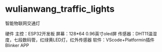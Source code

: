 # wulianwang_traffic_lights
智能物联网交通灯

硬件
主控：ESP32开发板
屏幕：128*64 0.96英寸oled屏
传感器：DHT11温湿度，七段数码管，红绿黄LED灯，红外传感器
软件：VScode+Platformin插件 Blinker APP
